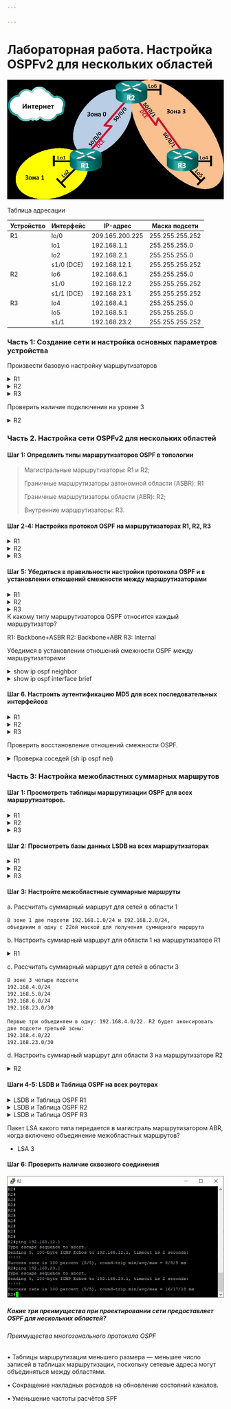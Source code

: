 ```yaml
---

---
```


# Лабораторная работа. Настройка OSPFv2 для нескольких областей

![Топология](work_dir/top.jpg)

Таблица адресации

| Устройство | Интерфейс | IP-адрес | Маска подсети |
| ---------- | --------- | -------- | ------------- |
| R1       | lo/0 | 209.165.200.225 | 255.255.255.252 |
|  | lo1 | 192.168.1.1 | 255.255.255.0 |
|	   	     | lo2 | 192.168.2.1 | 255.255.255.0 |
|	| s1/0 (DCE) | 192.168.12.1 | 255.255.255.252 |
| R2         | lo6 | 192.168.6.1 | 255.255.255.0 |
|  | s1/0 | 192.168.12.2 | 255.255.255.252 |
|  | s1/1 (DCE) | 192.168.23.1 | 255.255.255.252 |
| R3       | lo4 | 192.168.4.1     | 255.255.255.0   |
|  | lo5 | 192.168.5.1     | 255.255.255.0   |
|  | s1/1 | 192.168.23.2    | 255.255.255.252 |

### Часть 1:   Создание сети и настройка основных параметров устройства

Произвести базовую настройку маршрутизаторов



<details>
 <summary>R1</summary>

``` bash

Router>en
Router#conf t
Router(config)#hostname R1
R1(config)#no logging console
R1(config)#no ip domain-lookup
R1(config)#service password-encryption 
R1(config)#enable secret class
R1(config)#line console 0
R1(config-line)#password cisco
R1(config-line)#logging synchronous
R1(config-line)#login
R1(config-line)#exit
R1(config)#line vty 0 4
R1(config-line)#password cisco
R1(config-line)#logging synchronous
R1(config-line)#login
R1(config-line)#exit
R1(config)#int lo0
R1(config-if)#ip address 209.165.200.225 255.255.255.252
R1(config-if)#description internet
R1(config-if)#no shutdown
R1(config-if)#exit
R1(config)#int lo1
R1(config-if)#ip address 192.168.1.1 255.255.255.0
R1(config-if)#no shutdown
R1(config-if)#exit
R1(config)#int lo2
R1(config-if)#ip address 192.168.2.1 255.255.255.0
R1(config-if)#no shutdown
R1(config-if)#exit
R1(config)#int s1/0
R1(config-if)#ip address 192.168.12.1 255.255.255.252
R1(config-if)#clock rate 128000
R1(config-if)#no shutdown
R1(config-if)#end
R1#wr
Building configuration...
[OK]
R1#

```
</details>

<details>
 <summary>R2</summary>

``` bash

Router>en
Router#conf t
Router(config)#hostname R2
R2(config)#no logging console
R2(config)#no ip domain-lookup
R2(config)#service password-encryption 
R2(config)#enable secret class
R2(config)#line console 0
R2(config-line)#password cisco
R2(config-line)#logging synchronous
R2(config-line)#login
R2(config-line)#exit
R2(config)#line vty 0 4
R2(config-line)#password cisco
R2(config-line)#logging synchronous
R2(config-line)#login
R2(config-line)#exit
R2(config)#int lo6
R2(config-if)#ip address 192.168.6.1 255.255.255.0
R2(config-if)#no shutdown
R2(config-if)#exit
R2(config)#int s1/0
R2(config-if)#ip address 192.168.12.2 255.255.255.252
R2(config-if)#no shutdown
R2(config-if)#exit
R2(config)#int s1/1
R2(config-if)#ip address 192.168.23.1 255.255.255.252
R2(config-if)#clock rate 128000
R2(config-if)#no shutdown
R2(config-if)#end
R2#wr
Building configuration...
[OK]
R2#

```
</details>

<details>
 <summary>R3</summary>

``` bash

Router>en
Router#conf t
Router(config)#hostname R3
R3(config)#no logging console
R3(config)#no ip domain-lookup
R3(config)#service password-encryption 
R3(config)#enable secret class
R3(config)#line console 0
R3(config-line)#password cisco
R3(config-line)#logging synchronous
R3(config-line)#login
R3(config-line)#exit
R3(config)#line vty 0 4
R3(config-line)#password cisco
R3(config-line)#logging synchronous
R3(config-line)#login
R3(config-line)#exit
R3(config)#int lo4
R3(config-if)#ip address 192.168.4.1 255.255.255.0
R3(config-if)#no shutdown
R3(config-if)#exit
R3(config)#int lo5
R3(config-if)#ip address 192.168.5.1 255.255.255.0
R3(config-if)#no shutdown
R3(config-if)#exit
R3(config)#int s1/1
R3(config-if)#ip address 192.168.23.2 255.255.255.252
R3(config-if)#no shutdown
R3(config-if)#end
R3#wr
Building configuration...
[OK]

```
</details>

Проверить  наличие подключения на уровне 3


<details>
 <summary>R2</summary>

![R2sh-ip-int-bri+ping-R1-R3](work_dir/R2sh-ip-int-bri-ping-R1-R3.jpg)

</details>

### Часть 2. Настройка сети OSPFv2 для нескольких областей


#### Шаг 1:	Определить типы маршрутизаторов OSPF в топологии

> Магистральные маршрутизаторы: R1 и R2;
>
> Граничные маршрутизаторы автономной области (ASBR): R1
>
> Граничные маршрутизаторы области (ABR): R2;
>
> Внутренние маршрутизаторы: R3.


#### Шаг 2-4:	Настройка протокол OSPF на маршрутизаторах  R1, R2, R3



<details>
<summary>R1</summary>

``` bash
R1#conf t
Enter configuration commands, one per line.  End with CNTL/Z.
R1(config)#router ospf 1
R1(config-router)#router-id 1.1.1.1
R1(config-router)#network 192.168.1.0 0.0.0.255 area 1
R1(config-router)#network 192.168.2.0 0.0.0.255 area 1
R1(config-router)#network 192.168.12.0 0.0.0.3 area 0
R1(config-router)#passive-interface default
R1(config-router)#no passive-interface s1/0
R1(config-router)#default-information originate
R1(config-router)#exit
R1(config)#ip route 0.0.0.0 0.0.0.0 lo1
%Default route without gateway, if not a point-to-point interface, may impact performance
R1(config)#exit
R1#wr
Building configuration...
[OK]
```

</details>

<details>
<summary>R2</summary>

``` bash
R2#conf t
Enter configuration commands, one per line.  End with CNTL/Z.
R2(config)#router ospf 1
R2(config-router)#router-id 2.2.2.2
R2(config-router)#passive-interface default
R2(config-router)#network 192.168.6.0 0.0.0.255 area 3
R2(config-router)#network 192.168.12.0 0.0.0.3 area 0
R2(config-router)#network 192.168.23.0 0.0.0.3 area 3
R2(config-router)#no passive-interface s1/0
R2(config-router)#no passive-interface s1/1
R2(config-router)#end
R2#wr
Building configuration...
[OK]
```

</details>

<details>
<summary>R3</summary>

``` bash
R3#conf t
Enter configuration commands, one per line.  End with CNTL/Z.
R3(config)#router ospf 1
R3(config-router)#router-id 3.3.3.3
R3(config-router)#passive-interface default
R3(config-router)#network 192.168.4.0 0.0.0.255 area 3
R3(config-router)#network 192.168.5.0 0.0.0.255 area 3
R3(config-router)#network 192.168.23.0 0.0.0.3 area 3
R3(config-router)#no passive-interface s1/1
R3(config-router)#end
R3#wr
Building configuration...
[OK]
```

</details>

#### Шаг 5:	Убедиться в правильности настройки протокола OSPF и в установлении отношений смежности между маршрутизаторами

<details>
<summary>R1</summary>

``` bash
R1#show ip protocols
*** IP Routing is NSF aware ***

Routing Protocol is "application"
  Sending updates every 0 seconds
  Invalid after 0 seconds, hold down 0, flushed after 0
  Outgoing update filter list for all interfaces is not set
  Incoming update filter list for all interfaces is not set
  Maximum path: 32
  Routing for Networks:
  Routing Information Sources:
    Gateway         Distance      Last Update
  Distance: (default is 4)

Routing Protocol is "ospf 1"
  Outgoing update filter list for all interfaces is not set
  Incoming update filter list for all interfaces is not set
  Router ID 1.1.1.1
  It is an area border and autonomous system boundary router
 Redistributing External Routes from,
  Number of areas in this router is 2. 2 normal 0 stub 0 nssa
  Maximum path: 4
  Routing for Networks:
    192.168.1.0 0.0.0.255 area 1
    192.168.2.0 0.0.0.255 area 1
    192.168.12.0 0.0.0.3 area 0
  Passive Interface(s):
    Ethernet0/0
    Ethernet0/1
    Ethernet0/2
    Ethernet0/3
    Serial1/1
    Serial1/2
    Serial1/3
    Loopback0
    Loopback1
    Loopback2
    RG-AR-IF-INPUT1
    VoIP-Null0
  Routing Information Sources:
    Gateway         Distance      Last Update
    2.2.2.2              110      00:03:22
  Distance: (default is 110)

```

</details>

<details>
<summary>R2</summary>

``` bash
R2#sh ip prot
*** IP Routing is NSF aware ***

Routing Protocol is "application"
  Sending updates every 0 seconds
  Invalid after 0 seconds, hold down 0, flushed after 0
  Outgoing update filter list for all interfaces is not set
  Incoming update filter list for all interfaces is not set
  Maximum path: 32
  Routing for Networks:
  Routing Information Sources:
    Gateway         Distance      Last Update
  Distance: (default is 4)

Routing Protocol is "ospf 1"
  Outgoing update filter list for all interfaces is not set
  Incoming update filter list for all interfaces is not set
  Router ID 2.2.2.2
  It is an area border router
  Number of areas in this router is 2. 2 normal 0 stub 0 nssa
  Maximum path: 4
  Routing for Networks:
    192.168.6.0 0.0.0.255 area 3
    192.168.12.0 0.0.0.3 area 0
    192.168.23.0 0.0.0.3 area 3
  Passive Interface(s):
    Ethernet0/0
    Ethernet0/1
    Ethernet0/2
    Ethernet0/3
    Serial1/2
    Serial1/3
    Loopback6
    RG-AR-IF-INPUT1
    VoIP-Null0
  Routing Information Sources:
    Gateway         Distance      Last Update
    3.3.3.3              110      00:06:56
    1.1.1.1              110      00:11:10
  Distance: (default is 110)

```

</details>

<details>
<summary>R3</summary>

``` bash
R3#sh ip prot
*** IP Routing is NSF aware ***

Routing Protocol is "application"
  Sending updates every 0 seconds
  Invalid after 0 seconds, hold down 0, flushed after 0
  Outgoing update filter list for all interfaces is not set
  Incoming update filter list for all interfaces is not set
  Maximum path: 32
  Routing for Networks:
  Routing Information Sources:
    Gateway         Distance      Last Update
  Distance: (default is 4)

Routing Protocol is "ospf 1"
  Outgoing update filter list for all interfaces is not set
  Incoming update filter list for all interfaces is not set
  Router ID 3.3.3.3
  Number of areas in this router is 1. 1 normal 0 stub 0 nssa
  Maximum path: 4
  Routing for Networks:
    192.168.4.0 0.0.0.255 area 3
    192.168.5.0 0.0.0.255 area 3
    192.168.23.0 0.0.0.3 area 3
  Passive Interface(s):
    Ethernet0/0
    Ethernet0/1
    Ethernet0/2
    Ethernet0/3
    Serial1/0
    Serial1/2
    Serial1/3
    Loopback4
    Loopback5
    RG-AR-IF-INPUT1
    VoIP-Null0
  Routing Information Sources:
    Gateway         Distance      Last Update
    1.1.1.1              110      00:07:16
    2.2.2.2              110      00:07:16
  Distance: (default is 110)

```

</details>
К какому типу маршрутизаторов OSPF относится каждый маршрутизатор?

R1: Backbone+ASBR
R2: Backbone+ABR
R3: Internal

 Убедимся в установлении отношений смежности OSPF между маршрутизаторами

 <details>
<summary>show ip ospf neighbor</summary>

![sh-ip-opf-nei(all-Rs)](work_dir/sh-ip-opf-nei(all-Rs).JPG)

</details>

 <details>
<summary>show ip ospf interface brief</summary>

![sh-ip-ospf-int-bri(all-Rs)](work_dir/sh-ip-ospf-int-bri(all-Rs).JPG)

</details>


#### Шаг 6. Настроить аутентификацию MD5 для всех последовательных интерфейсов

<details>
 <summary> R1</summary>

``` bash
R1#conf t
R1(config)#int s1/0
R1(config-if)#ip ospf authentication message-digest
R1(config-if)#ip ospf message-digest-key 1 md5 Cisco123
R1(config-if)#end

```
</details>

<details>
 <summary> R2</summary>

``` bash
R2#conf t
R2(config)#int s1/0
R2(config-if)#ip ospf authentication message-digest
R2(config-if)#ip ospf message-digest-key 1 md5 Cisco123
R2(config-if)#int s1/1
R2(config-if)#ip ospf authentication message-digest
R2(config-if)#ip ospf message-digest-key 1 md5 Cisco123
R2(config-if)#end


```
</details>

<details>
 <summary> R3</summary>

``` bash
R3#conf t
R3(config)#int s1/1
R3(config-if)#ip ospf authentication message-digest
R3(config-if)#ip ospf message-digest-key 1 md5 Cisco123
R3(config-if)#end

```

</details>

Проверить восстановление отношений смежности OSPF.

<details>
 <summary>Проверка соседей (sh ip ospf nei)</summary>

![sh-ip-opf-nei(after-md5)](work_dir/sh-ip-opf-nei(after-md5).JPG)

  </details>

  ### Часть 3: Настройка межобластных суммарных маршрутов

  #### Шаг 1: Просмотреть таблицы маршрутизации OSPF для всех маршрутизаторов.

<details>
 <summary>R1</summary>

![R1-sh-ip-route-ospf](work_dir/R1-sh-ip-route-ospf.JPG)

  </details>

  <details>
 <summary>R2</summary>

![R2-sh-ip-route-ospf](work_dir/R2-sh-ip-route-ospf.JPG)

  </details>

  <details>
 <summary>R3</summary>

![R3-sh-ip-route-ospf](work_dir/R3-sh-ip-route-ospf.JPG)

  </details>

  #### Шаг 2: Просмотреть базы данных LSDB на всех маршрутизаторах

  <details>
 <summary>R1</summary>

![R1-sh-ip-ospf-database](work_dir/R1-sh-ip-ospf-database.JPG)

  </details>

   <details>
 <summary>R2</summary>

![R2-sh-ip-ospf-database](work_dir/R2-sh-ip-ospf-database.JPG)

  </details>

   <details>
 <summary>R3</summary>

![R3-sh-ip-ospf-database](work_dir/R3-sh-ip-ospf-database.JPG)

  </details>

  #### Шаг 3: Настройте межобластные суммарные маршруты

  a. Рассчитать суммарный маршрут для сетей в области 1  

```
В зоне 1 две подсети 192.168.1.0/24 и 192.168.2.0/24,
объединим в одну c 22ой маской для получения суммарного маршрута
```

  b.  Hастроить суммарный маршрут для области 1 на маршрутизаторе R1

  <details>
 <summary>R1</summary>

 ``` bash
 R1(config)# router ospf 1
 R1(config-router)# area 1 range 192.168.0.0 255.255.252.0
 ```

 </details>

  c. Рассчитать суммарный маршрут для сетей в области 3

  ```
В зоне 3 четыре подсети 
192.168.4.0/24
192.168.5.0/24
192.168.6.0/24
192.168.23.0/30

Первые три объединяем в одну: 192.168.4.0/22. R2 будет анонсировать две подсети третьей зоны:
192.168.4.0/22
192.168.23.0/30
  ```

d.  Hастроить суммарный маршрут для области 3 на маршрутизаторе R2


  <details>
 <summary>R2</summary>

 ``` bash
 R2(config)# router ospf 1
 R2(config-router)# area 3 range 192.168.4.0 255.255.252.0
 ```

 </details>

#### Шаги 4-5: LSDB и Таблица OSPF на всех роутерах
 <details>
 <summary>LSDB и Таблица OSPF R1</summary>


![R1-sh-ip-ospf-database(after-sum)](work_dir/R1-sh-ip-ospf-database(after-sum).JPG)

 ![R1-sh-ip-route-ospf(after-sum)](work_dir/R1-sh-ip-route-ospf(after-sum).JPG)



</details>

  <details>
 <summary>LSDB и Таблица OSPF R2</summary>

![R2-sh-ip-ospf-database(after-sum)](work_dir/R2-sh-ip-ospf-database(after-sum).JPG)

 ![R2-sh-ip-route-ospf(after-sum)](work_dir/R2-sh-ip-route-ospf(after-sum).JPG)

</details>

  <details>
 <summary>LSDB и Таблица OSPF R3</summary>

![R3-sh-ip-ospf-database(after-sum)](work_dir/R3-sh-ip-ospf-database(after-sum).JPG)

 ![R3-sh-ip-route-ospf(after-sum)](work_dir/R3-sh-ip-route-ospf(after-sum).JPG)

</details>

Пакет LSA какого типа передается в магистраль маршрутизатором ABR, когда включено объединение межобластных маршрутов?
* LSA 3


#### Шаг 6: Проверить наличие сквозного соединения

![R2-ping(final)](work_dir/R2-ping(final).jpg)



##### Какие три преимущества при проектировании сети предоставляет OSPF для нескольких областей?

###### Преимущества многозонального протокола OSPF 

• Таблицы маршрутизации меньшего размера — меньшее число записей в таблицах маршрутизации, поскольку сетевые адреса могут объединяться между областями. 

• Сокращение накладных расходов на обновление состояний каналов. 

• Уменьшение частоты расчётов SPF